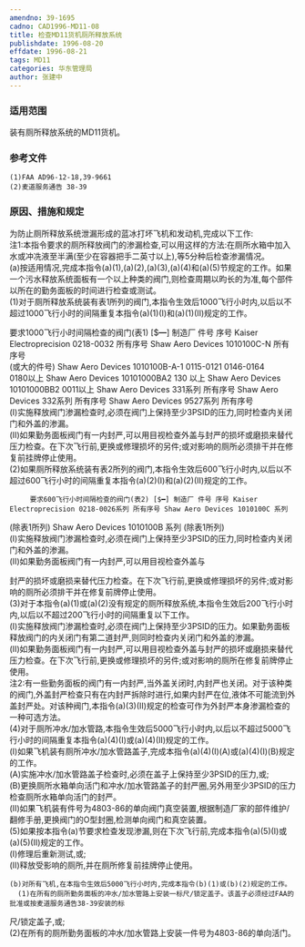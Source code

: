 ```yaml
---
amendno: 39-1695  
cadno: CAD1996-MD11-08  
title: 检查MD11货机厕所释放系统  
publishdate: 1996-08-20  
effdate: 1996-08-21  
tags: MD11  
categories: 华东管理局  
author: 张建中  
---
```

  
### 适用范围  
装有厕所释放系统的MD11货机。  
  
<!--more-->  
### 参考文件  
    (1)FAA AD96-12-18,39-9661  
    (2)麦道服务通告 38-39  
  
### 原因、措施和规定  
为防止厕所释放系统泄漏形成的蓝冰打坏飞机和发动机,完成以下工作:  
    注1:本指令要求的厕所释放阀门的渗漏检查,可以用这样的方法:在厕所水箱中加入水或冲冼液至半满(至少在容器把手二英寸以上),等5分种后检查渗漏情况。  
    (a)按适用情况,完成本指令(a)(1),(a)(2),(a)(3),(a)(4)和(a)(5)节规定的工作。如果一个污水释放系统面板有一个以上种类的阀门,则检查周期以昀长的为准,每个部件以所在的勤务面板的时间进行检查或测试。  
      (1)对于厕所释放系统装有表1所列的阀门,本指令生效后1000飞行小时内,以后以不超过1000飞行小时的间隔重复本指令(a)(1)(Ⅰ)和(a)(1)(Ⅱ)规定的工作。  
  
      
要求1000飞行小时间隔检查的阀门(表1) [$━] 制造厂 件号 序号 Kaiser Electroprecision 0218-0032 所有序号 Shaw Aero Devices 1010100C-N 所有序号  
(或大的件号) Shaw Aero Devices 1010100B-A-1 0115-0121 0146-0164  
0180以上 Shaw Aero Devices 10101000BA2  130 以上              Shaw Aero Devices 10101000BB2 0011以上   Shaw Aero Devices 331系列 所有序号 Shaw Aero Devices 332系列 所有序号 Shaw Aero Devices 9527系列 所有序号  
        (Ⅰ)实施释放阀门渗漏检查时,必须在阀门上保持至少3PSID的压力,同时检查内关闭门和外盖的渗漏。  
        (Ⅱ)如果勤务面板阀门有一内封严,可以用目视检查外盖与封严的损坏或磨损来替代压力检查。在下次飞行前,更换或修理损坏的另件;或对影响的厕所必须排干并在修复前挂牌停止使用。  
      (2)如果厕所释放系统装有表2所列的阀门,本指令生效后600飞行小时内,以后以不超过600飞行小时的间隔重复本指令(a)(2)(Ⅰ)和(a)(2)(Ⅱ)规定的工作。  
  
         要求600飞行小时间隔检查的阀门(表2) [$━] 制造厂 件号 序号 Kaiser Electroprecision 0218-0026系列 所有序号 Shaw Aero Devices 1010100C 系列  
(除表1所列) Shaw Aero Devices 1010100B 系列 (除表1所列)  
        (Ⅰ)实施释放阀门渗漏检查时,必须在阀门上保持至少3PSID的压力,同时检查内关闭门和外盖的渗漏。  
        (Ⅱ)如果勤务面板阀门有一内封严,可以用目视检查外盖与  
      
封严的损坏或磨损来替代压力检查。在下次飞行前,更换或修理损坏的另件;或对影响的厕所必须排干并在修复前牌停止使用。  
(3)对于本指令(a)(1)或(a)(2)没有规定的厕所释放系统,本指令生效后200飞行小时内,以后以不超过200飞行小时的间隔重复以下工作。  
        (Ⅰ)实施释放阀门渗漏检查时,必须在阀门上保持至少3PSID的压力。如果勤务面板释放阀门的内关闭门有第二道封严,则同时检查内关闭门和外盖的渗漏。  
        (Ⅱ)如果勤务面板阀门有一内封严,可以用目视检查外盖与封严的损坏或磨损来替代压力检查。在下次飞行前,更换或修理损坏的另件;或对影响的厕所在修复前牌停止使用。  
    注2:有一些勤务面板的阀门有一内封严,当外盖关闭时,内封严也关闭。对于该种类的阀门,外盖封严检查只有在内封严拆除时进行,如果内封严在位,液体不可能流到外盖封严处。对该种阀门,本指令(a)(3)(Ⅱ)规定的检查可作为外封严本身渗漏检查的一种可选方法。  
      (4)对于厕所冲水/加水管路,本指令生效后5000飞行小时内,以后以不超过5000飞行小时的间隔重复本指令(a)(4)(Ⅰ)或(a)(4)(Ⅱ)规定的工作。  
        (Ⅰ)如果飞机装有厕所冲水/加水管路盖子,完成本指令(a)(4)(Ⅰ)(A)或(a)(4)(Ⅰ)(B)规定的工作。  
        (A)实施冲水/加水管路盖子检查时,必须在盖子上保持至少3PSID的压力,或;  
        (B)更换厕所水箱单向活门和冲水/加水管路盖子的封严圈,另外用至少3PSID的压力检查厕所水箱单向活门的封严。  
(Ⅱ)如果飞机装有件号为4803-86的单向阀门真空装置,根据制造厂家的部件维护/翻修手册,更换阀门的O型封圈,检测单向阀门和真空装置。  
      (5)如果按本指令(a)节要求检查发现渗漏,则在下次飞行前,完成本指令(a)(5)(Ⅰ)或(a)(5)(Ⅱ)规定的工作。  
(Ⅰ)修理后重新测试,或;  
        (Ⅱ)释放受影响的厕所,并在厕所修复前挂牌停止使用。  
  
    (b)对所有飞机,在本指令生效后5000飞行小时内,完成本指令(b)(1)或(b)(2)规定的工作。  
      (1)在所有的厕所勤务面板的冲水/加水管路上安装一标尺/锁定盖子。该盖子必须经过FAA的批准或按麦道服务通告38-39安装的标  
  
      
尺/锁定盖子,或;  
      (2)在所有的厕所勤务面板的冲水/加水管路上安装一件号为4803-86的单向活门。  
